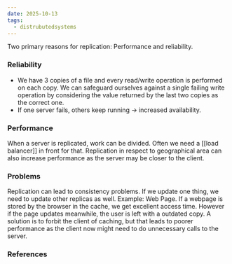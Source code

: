 ```yaml
---
date: 2025-10-13
tags:
  - distrubutedsystems
---
```

Two primary reasons for replication: Performance and reliability. 
### Reliability 
- We have 3 copies of a file and every read/write operation is performed on each copy. We can safeguard ourselves against a single failing write operation by considering the value returned by the last two copies as the correct one. 
- If one server fails, others keep running -> increased availability.
### Performance 
When a server is replicated, work can be divided. Often we need a [[load balancer]] in front for that. 
Replication in respect to geographical area can also increase performance as the server may be closer to the client. 

### Problems
Replication can lead to consistency problems. If we update one thing, we need to update other replicas as well.
Example: Web Page. If a webpage is stored by the browser in the cache, we get excellent access time. However if the page updates meanwhile, the user is left with a outdated copy. A solution is to forbit the client of caching, but that leads to poorer performance as the client now might need to do unnecessary calls to the server. 

### References

